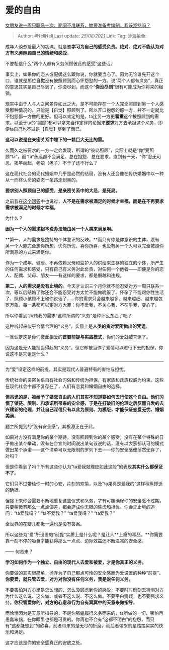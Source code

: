 # 爱的自由
[女朋友说一周只联系一次，期间不准联系，她要准备考编制，我该坚持吗？](https://www.zhihu.com/question/403485456/answer/1315819721)

> Author: #NellNell
> Last update: *25/08/2021*
> Link:
> Tag:
> 沙海拾金:

成年人谈恋爱最大的功课，就是要**学习为自己的感受负责**。**绝对、绝对不能认为对方有义务照顾自己的情绪和感受**。

不要相信什么“两个人都有义务照顾彼此的感受”这些话。

事实上，如果你的恋人或配偶这么跟你说，你就要当心了。因为无论谁先开这个口，谁就是那位**自觉**没有被照顾到而心怀怨怼的一方。说“两个人都有义务”，真正的意思其实是自己尽到了，你没尽到。而这个“**你没尽到**”很有可能成为你将来的枷锁。

现实中由于人与人之间差异如此之大，是不可能存在一个人完全照顾到另一个人感受那种情况的，只能是【自觉】照顾到了。所以开口抱怨的那一方，并不一定就比不抱怨那一方做的更好。但可以肯定的是，ta比另一方更**看重**这个被照顾到的需求。以至于ta的“照顾”都可以拿来当作定罪的论据来**要求**对方去承担这个义务，即便ta自己也不过是【自觉】尽到了而已。

**这可以说是在亲密关系中埋下的一颗巨大无比的雷。**

久而久之被要求的一方一定会发现，所谓的“彼此照顾”，实际上就是“你”要照顾“ta”，而“ta”永远都不会满足、总在抱怨、总在要求。直到有一天，“你”忍无可忍，揭竿而起，老娘（老子）不干了还不行么？

这在现代社会的现代婚姻中几乎是必然的结局，没有人还会像在传统婚姻中以一种从一而终认命的姿态一条路走到黑的。

**要求别人照顾自己的感受，是亲密关系中的大忌，是死局。**

之前我在[这个回答](https://www.zhihu.com/question/316445888/answer/716885752)中也说过，**人不是在需求被满足的时候才幸福，而是在不再要求需求被满足的时候才幸福。**

为什么？

**因为一个人的需求根本没办法能由另一个人类来满足啊。**

**第一，人的需求是独特的个体意识的反映。**而只有你是你意识的主体，没有另一个人能完全想你所想、忧你所忧、喜你所喜，也没有另一个人可以完全按照你所满意的方式来满足你。

作为一个成年、健康、不再依赖父母和监护人的供给来生存的独立的个体，所产生的任何需求和感受，只有自己有义务对此负责，对任何一个他者——即便是你的恋人、配偶、父母、朋友——有这样的要求，都是僭越和违规。

**第二，人的需求是没有止境的**。今天才认识三个月你就不能忍受对方一周只联系一次，等以后结婚了你还会不能忍受对方太忙不能做晚饭了、怀孕了不能跟你性生活了、照顾小孩顾不上和你说话了……你的需求只会越来越多、越来越细、越来越包罗万象。每一条都可以定对方大罪：你不爱我，不关心我，不在乎我，变心了。

所以你看到“照顾我的需求”这种所谓的“义务”是种什么东西了吧？

这种听起来似乎合情合理的“义务”，实质上是**人类的贪对爱所做出的咒诅**。

一旦认定这是你们彼此相爱的**首要前提与实践模式**，你们的爱就被咒诅了。

因为这是无人能担当得起的“义务”。但它却被当作了爱情可以进行下去的担保，你说这不是咒诅是什么？

---

为“爱”设定这样的前提，其实是现代人普遍特有的害怕与担忧。

传统社会的亲密关系自有社会习俗和传统为担保，有家族和氏族权威为约束。这些在现代社会中都不复存在了，人们有恋爱和婚姻自由的选择。

**但吊诡的是，被给予了婚恋自由的人们其实不知道要如何去行使这个自由。他们习惯了锁链、限制、和承诺所带来的安全感，于是在打破旧的伦理之后反而自发的去兴建新的伦理，并让自己深信只有以此为原则、为模版，才能保证恋爱无忧、婚姻美满**。

题主所提到的“没有安全感“，其根源正在于此。

如果对方没有满足你的某个期待，没有照顾到你的某个感受，没有在某个特殊的日子做出某个举动，没有在合宜的时间说出某句该说的话，没有以大家都认可的模式做出某个承诺——这个清单可以无限制的罗列下去——你的安全感便荡然无存了，对吗？

但是你看到了吗？所有这些你认为”ta爱我就理应如此这般“的表现**其实什么都保证不了**。

它们只不过带给你一时的心安，片刻的欢愉，以及”ta果真是爱我的“这样稍纵即逝的确据。

但接下来你会需要不断地重复这些仪式和义务，才有可能确保你的安全感不过期。只要稍微有那么一点点偏差，都会造成你无限的焦虑和担忧，你会无止境的追问：“ta爱我吗？” “ta不爱我？” “ta爱我吗？” “ta爱我？”

全世界的花瓣儿都揪一遍也是没有答案。

所以这些为“爱”所设置的“前提”实质上是什么呢？是让人**上瘾的毒品。**你需要靠一刻不停的吸食才能获得那么一点点、边际效益还不断递减的安全感。

—— 何苦来？

**学习如何作为一个独立、自由的现代人去爱和被爱，才是你真正的义务。**

你要做的其实很简单，抛弃为了自己那点可怜的安全感而为爱设置的种种“前提”。**你要爱，就只管去爱，对方对你没有任何义务，我是说任何义务。**

不要害怕对方心里是怎么想的、怎么没顾虑到你的感受，不要时时刻刻去猜测对方为什么这么说、这么做、或者不这么说、不这么做。不要平白猜疑，也不要强求义务。**你只管爱你的，对方的心意和行为自有冥冥中的天意来做指导**。

而恰恰因为是天意所指导的，不是你强逼履行义务而来的，ta所做的一切，哪怕再愚蠢笨拙，在你眼里也都是可贵的。你再也不会有“这都不明白”的抱怨，而只有“这都能想到”的欣喜。前者带来的是无尽的折磨，而后者带来的是踏踏实实的快乐和满足。

这才应该是你的安全感真正的安放之处。
